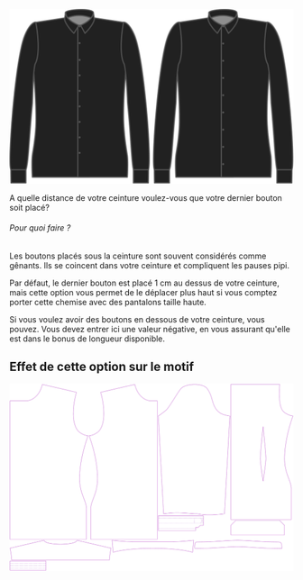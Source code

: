 ![Longueur sans bouton](./buttonfreelength.svg)

A quelle distance de votre ceinture voulez-vous que votre dernier bouton soit placé?

<Note>

###### Pour quoi faire ?

Les boutons placés sous la ceinture sont souvent considérés comme gênants.
Ils se coincent dans votre ceinture et compliquent les pauses pipi.

Par défaut, le dernier bouton est placé 1 cm au dessus de votre ceinture, mais cette option vous permet de le déplacer plus haut si vous comptez porter cette chemise avec des pantalons taille haute.

Si vous voulez avoir des boutons en dessous de votre ceinture, vous pouvez. Vous devez entrer ici une valeur négative, en vous assurant qu'elle est dans le bonus de longueur disponible.

</Note>

## Effet de cette option sur le motif
![Cette image montre l'effet de cette option en superposant plusieurs variantes qui ont une valeur différente pour cette option](simon_buttonfreelength_sample.svg "Effet de cette option sur le motif")